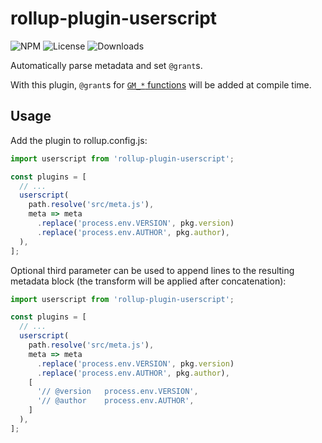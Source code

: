 # rollup-plugin-userscript

![NPM](https://img.shields.io/npm/v/rollup-plugin-userscript.svg)
![License](https://img.shields.io/npm/l/rollup-plugin-userscript.svg)
![Downloads](https://img.shields.io/npm/dt/rollup-plugin-userscript.svg)

Automatically parse metadata and set `@grant`s.

With this plugin, `@grant`s for [`GM_*` functions](https://violentmonkey.github.io/api/metadata-block/) will be added at compile time.

## Usage

Add the plugin to rollup.config.js:

```js
import userscript from 'rollup-plugin-userscript';

const plugins = [
  // ...
  userscript(
    path.resolve('src/meta.js'),
    meta => meta
      .replace('process.env.VERSION', pkg.version)
      .replace('process.env.AUTHOR', pkg.author),
  ),
];
```

Optional third parameter can be used to append lines to the resulting metadata block (the transform will be applied after concatenation):


```js
import userscript from 'rollup-plugin-userscript';

const plugins = [
  // ...
  userscript(
    path.resolve('src/meta.js'),
    meta => meta
      .replace('process.env.VERSION', pkg.version)
      .replace('process.env.AUTHOR', pkg.author),
    [
      '// @version   process.env.VERSION',
      '// @author    process.env.AUTHOR',
    ]
  ),
];
```

